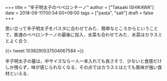 +++
title = "辛子明太子のペペロンチーノ"
author = ["Takaaki ISHIKAWA"]
date = 2018-09-11T00:54:00+09:00
tags = ["pasta", "salt"]
draft = false
+++

思い立って辛子明太子をパスタに合わせてみた．簡単なところからということで，普通のペペロンチーノの最後に投入．水菜も合わせてみた．水菜はカラスミとよく合う．

{{< tweet 1038290537504067584 >}}

辛子明太子の量は，中サイズなら一人一本入れても良さそう．少ないと食感だけしか残らず，味が感じられなくなる．その点ではカラスミはとても風味が強い食材といえる．
